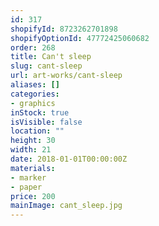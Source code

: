 ```yaml
---
id: 317
shopifyId: 8723262701898
shopifyOptionId: 47772425060682
order: 268
title: Can't sleep
slug: cant-sleep
url: art-works/cant-sleep
aliases: []
categories:
- graphics
inStock: true
isVisible: false
location: ""
height: 30
width: 21
date: 2018-01-01T00:00:00Z
materials:
- marker
- paper
price: 200
mainImage: cant_sleep.jpg
---
```

